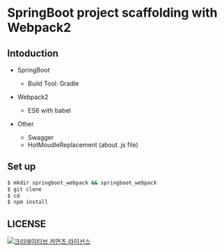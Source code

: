 # SpringBoot project scaffolding with Webpack2

## Intoduction
* SpringBoot
  * Build Tool: Gradle

* Webpack2
  * ES6 with babel
  
* Other
  * Swagger
  * HotMoudleReplacement (about .js file)
  

## Set up
```bash
$ mkdir springboot_webpack && springboot_webpack
$ git clone
$ cd 
$ npm install
```
## LICENSE
<a rel="license" href="http://creativecommons.org/licenses/by/4.0/"><img alt="크리에이티브 커먼즈 라이선스" style="border-width:0" src="https://i.creativecommons.org/l/by/4.0/88x31.png" /></a>
